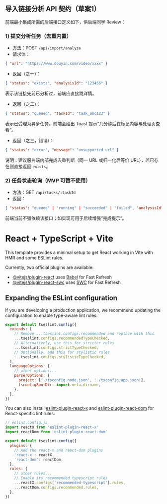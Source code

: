 ## 导入链接分析 API 契约（草案1）

前端最小集成所需的后端接口定义如下，供后端同学 Review：

### 1) 提交分析任务（去重内置）

- 方法：POST `/api/import/analyze`
- 请求体：

```json
{ "url": "https://www.douyin.com/video/xxxx" }
```

- 返回（之一）：

```json
{ "status": "exists", "analysisId": "123456" }
```

表示该链接先前已分析过，前端应直接跳详情。

- 返回（之二）：

```json
{ "status": "queued", "taskId": "task_abc123" }
```

表示已受理为异步任务。前端会给出 Toast 提示“几分钟后在标记内容与处理页查看”。

- 返回（之三，错误）：

```json
{ "status": "error", "message": "unsupported url" }
```

说明：建议服务端内部完成去重判断（同一 URL 或归一化后等价 URL），若已存在则直接返回 `exists`。

### 2) 任务状态轮询（MVP 可暂不使用）

- 方法：GET `/api/tasks/:taskId`
- 返回：

```json
{ "status": "queued" | "running" | "succeeded" | "failed", "analysisId": "123456", "message": "optional" }
```

前端当前不强依赖该接口；如实现可用于后续增强“完成提示”。

# React + TypeScript + Vite

This template provides a minimal setup to get React working in Vite with HMR and some ESLint rules.

Currently, two official plugins are available:

- [@vitejs/plugin-react](https://github.com/vitejs/vite-plugin-react/blob/main/packages/plugin-react/README.md) uses [Babel](https://babeljs.io/) for Fast Refresh
- [@vitejs/plugin-react-swc](https://github.com/vitejs/vite-plugin-react-swc) uses [SWC](https://swc.rs/) for Fast Refresh

## Expanding the ESLint configuration

If you are developing a production application, we recommend updating the configuration to enable type-aware lint rules:

```js
export default tseslint.config({
  extends: [
    // Remove ...tseslint.configs.recommended and replace with this
    ...tseslint.configs.recommendedTypeChecked,
    // Alternatively, use this for stricter rules
    ...tseslint.configs.strictTypeChecked,
    // Optionally, add this for stylistic rules
    ...tseslint.configs.stylisticTypeChecked,
  ],
  languageOptions: {
    // other options...
    parserOptions: {
      project: ['./tsconfig.node.json', './tsconfig.app.json'],
      tsconfigRootDir: import.meta.dirname,
    },
  },
})
```

You can also install [eslint-plugin-react-x](https://github.com/Rel1cx/eslint-react/tree/main/packages/plugins/eslint-plugin-react-x) and [eslint-plugin-react-dom](https://github.com/Rel1cx/eslint-react/tree/main/packages/plugins/eslint-plugin-react-dom) for React-specific lint rules:

```js
// eslint.config.js
import reactX from 'eslint-plugin-react-x'
import reactDom from 'eslint-plugin-react-dom'

export default tseslint.config({
  plugins: {
    // Add the react-x and react-dom plugins
    'react-x': reactX,
    'react-dom': reactDom,
  },
  rules: {
    // other rules...
    // Enable its recommended typescript rules
    ...reactX.configs['recommended-typescript'].rules,
    ...reactDom.configs.recommended.rules,
  },
})
```
